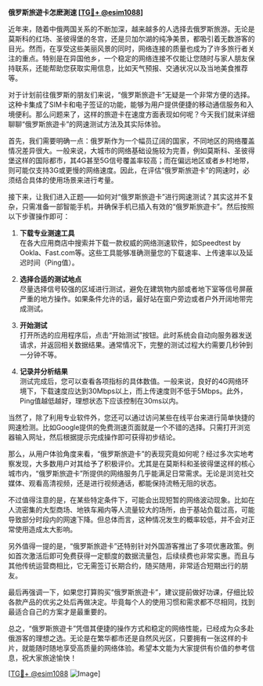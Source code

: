 **俄罗斯旅遊卡怎麽測速 [[TG💪+ @esim1088](https://t.me/s/esim1088)]**

近年来，随着中俄两国关系的不断加深，越来越多的人选择去俄罗斯旅游。无论是莫斯科的红场、圣彼得堡的冬宫，还是贝加尔湖的纯净美景，都吸引着无数游客的目光。然而，在享受这些美丽风景的同时，网络连接的质量也成为了许多旅行者关注的重点。特别是在异国他乡，一个稳定的网络连接不仅能让您随时与家人朋友保持联系，还能帮助您获取实用信息，比如天气预报、交通状况以及当地美食推荐等。

对于计划前往俄罗斯的朋友们来说，“俄罗斯旅遊卡”无疑是一个非常方便的选择。这种卡集成了SIM卡和电子签证的功能，能够为用户提供便捷的移动通信服务和入境便利。那么问题来了，这样的旅遊卡在速度方面表现如何呢？今天我们就来详细聊聊“俄罗斯旅遊卡”的网速测试方法及其实际体验。

首先，我们需要明确一点：俄罗斯作为一个幅员辽阔的国家，不同地区的网络覆盖情况差异很大。一般来说，大城市的网络基础设施较为完善，例如莫斯科、圣彼得堡这样的国际都市，其4G甚至5G信号覆盖率较高；而在偏远地区或者乡村地带，则可能仅支持3G或更慢的网络速度。因此，在评估“俄罗斯旅遊卡”的网速时，必须结合具体的使用场景来进行考量。

接下来，让我们进入正题——如何对“俄罗斯旅遊卡”进行网速测试？其实这并不复杂，只需准备一部智能手机，并确保手机已插入有效的“俄罗斯旅遊卡”。然后按照以下步骤操作即可：

1. **下载专业测速工具**  
   在各大应用商店中搜索并下载一款权威的网络测速软件，如Speedtest by Ookla、Fast.com等。这些工具能够准确测量您的下载速率、上传速率以及延迟时间（Ping值）。

2. **选择合适的测试地点**  
   尽量选择信号较强的区域进行测试，避免在建筑物内部或者地下室等信号屏蔽严重的地方操作。如果条件允许的话，最好站在窗户旁边或者户外开阔地带完成测试。

3. **开始测试**  
   打开所选的应用程序后，点击“开始测试”按钮。此时系统会自动向服务器发送请求，并返回相关数据结果。通常情况下，完整的测试过程大约需要几秒钟到一分钟不等。

4. **记录并分析结果**  
   测试完成后，您可以查看各项指标的具体数值。一般来说，良好的4G网络环境下，下载速度应达到30Mbps以上，而上传速度则不低于5Mbps。此外，Ping值越低越好，理想状态下应该控制在30ms以内。

当然了，除了利用专业软件外，您还可以通过访问某些在线平台来进行简单快捷的网速检测。比如Google提供的免费测速页面就是一个不错的选择。只需打开浏览器输入网址，然后根据提示完成操作即可获得初步结论。

那么，从用户体验角度来看，“俄罗斯旅遊卡”的表现究竟如何呢？经过多次实地考察发现，大多数用户对其给予了积极评价。尤其是在莫斯科和圣彼得堡这样的核心城市内，“俄罗斯旅遊卡”所提供的网络服务几乎能满足日常需求。无论是浏览社交媒体、观看高清视频，还是进行视频通话，都能保持流畅无阻的状态。

不过值得注意的是，在某些特定条件下，可能会出现短暂的网络波动现象。比如在人流密集的大型商场、地铁车厢内等人流量较大的场所，由于基站负载过高，可能导致部分时段内的网速下降。但总体而言，这种情况发生的概率较低，并不会对正常使用造成太大影响。

另外值得一提的是，“俄罗斯旅遊卡”还特别针对外国游客推出了多项优惠政策。例如首次激活后即可免费获得一定额度的数据流量包，后续续费也非常实惠。而且与其他传统运营商相比，它无需签订长期合约，随买随用，非常适合短期出行的朋友。

最后再强调一下，如果您打算购买“俄罗斯旅遊卡”，建议提前做好功课，仔细比较各款产品的优劣之处后再做决定。毕竟每个人的使用习惯和需求都不尽相同，找到最适合自己的方案才是最重要的。

总之，“俄罗斯旅遊卡”凭借其便捷的操作方式和稳定的网络性能，已经成为众多赴俄游客的理想之选。无论是在繁华都市还是自然风光区，只要拥有一张这样的卡片，就能随时随地享受高质量的网络体验。希望本文能为大家提供有价值的参考信息，祝大家旅途愉快！

[[TG💪+ @esim1088](https://t.me/s/esim1088) ![Image](https://i.postimg.cc/4NQfJmqS/Snipaste-2025-05-13-00-14-12.png)]